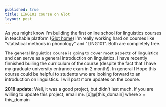 ```yaml
---
published: true
title: LING101 course on Glot
layout: post
---
```

As you might know I'm building the first online school for linguistics courses in teachable platform (<a href="http://glot.teachable.com">Glot home</a>) I'm really working hard on courses like "statistical methods in phonology" and "LING101". Both are completely free.

The general linguistics course is going to cover most aspects of linguistics and can serve as a general introduction on linguistics. I have recently finnished builing the curriculum of the course (despite the fact that I have my graduate university entrance exam in 2 month!). In general I Hope this course could be helpful to students who are looking forward to an introduction on linguistics. I will post more updates on the course.


**2018 update:**
Well, it was a good project, but didn't last much.
If you are willing to update this project, email me. [x]@[this_domain] where x = this_domain
